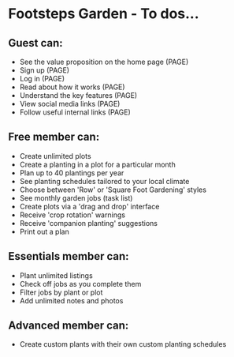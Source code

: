 # Footsteps Garden - To dos...

## Guest can:
- See the value proposition on the home page (PAGE)
- Sign up (PAGE)
- Log in (PAGE)
- Read about how it works (PAGE)
- Understand the key features (PAGE)
- View social media links (PAGE)
- Follow useful internal links (PAGE)

## Free member can:
- Create unlimited plots
- Create a planting in a plot for a particular month
- Plan up to 40 plantings per year
- See planting schedules tailored to your local climate
- Choose between 'Row' or 'Square Foot Gardening' styles
- See monthly garden jobs (task list)
- Create plots via a 'drag and drop' interface
- Receive 'crop rotation' warnings
- Receive 'companion planting' suggestions
- Print out a plan

## Essentials member can:
- Plant unlimited listings
- Check off jobs as you complete them
- Filter jobs by plant or plot
- Add unlimited notes and photos

## Advanced member can:
- Create custom plants with their own custom planting schedules

